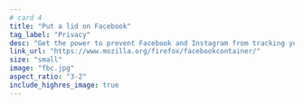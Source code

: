 ```yaml
---
# card 4
title: "Put a lid on Facebook"
tag_label: "Privacy"
desc: "Get the power to prevent Facebook and Instagram from tracking you around the web with Facebook Container."
link_url: "https://www.mozilla.org/firefox/facebookcontainer/"
size: "small"
image: "fbc.jpg"
aspect_ratio: "3-2"
include_highres_image: true
---
```


